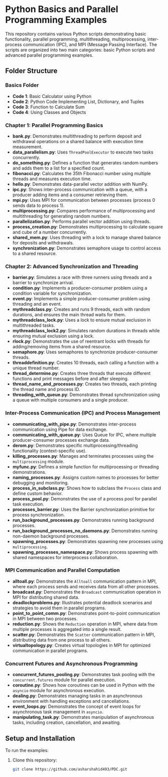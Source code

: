 # Python Basics and Parallel Programming Examples

This repository contains various Python scripts demonstrating basic functionality, parallel programming, multithreading, multiprocessing, inter-process communication (IPC), and MPI (Message Passing Interface). The scripts are organized into two main categories: basic Python scripts and advanced parallel programming examples.

## Folder Structure

### Basics Folder

- **Code 1**: Basic Calculator using Python  
- **Code 2**: Python Code Implementing List, Dictionary, and Tuples  
- **Code 3**: Function to Calculate Sum  
- **Code 4**: Using Classes and Objects  

### Chapter 1: Parallel Programming Basics

- **bank.py**: Demonstrates multithreading to perform deposit and withdrawal operations on a shared balance with execution time measurement.  
- **data_parallelism.py**: Uses `ThreadPoolExecutor` to execute two tasks concurrently.  
- **do_something.py**: Defines a function that generates random numbers and adds them to a list for a specified count.  
- **fibonacci.py**: Calculates the 35th Fibonacci number using multiple threads and measures execution time.  
- **hello.py**: Demonstrates data-parallel vector addition with NumPy.  
- **ipc.py**: Shows inter-process communication with a queue, with a producer adding items and a consumer retrieving them.  
- **mpi.py**: Uses MPI for communication between processes (process 0 sends data to process 1).  
- **multiprocessing.py**: Compares performance of multiprocessing and multithreading for generating random numbers.  
- **parallelization.py**: Performs parallel vector addition using threads.  
- **process_creation.py**: Demonstrates multiprocessing to calculate square and cube of a number concurrently.  
- **shared_mem.py**: Uses threading with a lock to manage shared balance for deposits and withdrawals.  
- **synchronization.py**: Demonstrates semaphore usage to control access to a shared resource.  

### Chapter 2: Advanced Synchronization and Threading

- **barrier.py**: Simulates a race with three runners using threads and a barrier to synchronize arrival.  
- **condition.py**: Implements a producer-consumer problem using a condition variable for synchronization.  
- **event.py**: Implements a simple producer-consumer problem using threading and an event.  
- **mythreadclass.py**: Creates and runs 9 threads, each with random durations, and ensures the main thread waits for them.  
- **mythreadclass_lock.py**: Uses a lock to ensure mutual exclusion in multithreaded tasks.  
- **mythreadclass_lock2.py**: Simulates random durations in threads while ensuring mutual exclusion using a lock.  
- **rlock.py**: Demonstrates the use of reentrant locks with threads for adding/removing items from a shared resource.  
- **semaphore.py**: Uses semaphores to synchronize producer-consumer threads.  
- **threaddefinition.py**: Creates 10 threads, each calling a function with a unique thread number.  
- **thread_determine.py**: Creates three threads that execute different functions and print messages before and after sleeping.  
- **thread_name_and_processes.py**: Creates two threads, each printing the thread name and process ID.  
- **threading_with_queue.py**: Demonstrates thread synchronization using a queue with multiple consumers and a single producer.  

### Inter-Process Communication (IPC) and Process Management

- **communicating_with_pipe.py**: Demonstrates inter-process communication using Pipe for data exchange.  
- **communicating_with_queue.py**: Uses Queue for IPC, where multiple producer-consumer processes exchange data.  
- **derom.py**: Demonstrates specific multiprocessing/threading functionality (context-specific use).  
- **killing_processes.py**: Manages and terminates processes using the `multiprocessing` module.  
- **myfunc.py**: Defines a simple function for multiprocessing or threading demonstrations.  
- **naming_processes.py**: Assigns custom names to processes for better debugging and monitoring.  
- **process_in_subclass.py**: Shows how to subclass the `Process` class and define custom behavior.  
- **process_pool.py**: Demonstrates the use of a process pool for parallel task execution.  
- **processes_barrier.py**: Uses the Barrier synchronization primitive for process synchronization.  
- **run_background_processes.py**: Demonstrates running background processes.  
- **run_background_processes_no_daemons.py**: Demonstrates running non-daemon background processes.  
- **spawning_processes.py**: Demonstrates spawning new processes using `multiprocessing`.  
- **spawning_processes_namespace.py**: Shows process spawning with shared namespaces for interprocess collaboration.  

### MPI Communication and Parallel Computation

- **alltoall.py**: Demonstrates the `Alltoall` communication pattern in MPI, where each process sends and receives data from all other processes.  
- **broadcast.py**: Demonstrates the `Broadcast` communication operation in MPI for distributing shared data.  
- **deadlockproblems.py**: Illustrates potential deadlock scenarios and strategies to avoid them in parallel programs.  
- **point_to_point_comm.py**: Demonstrates point-to-point communication in MPI between two processes.  
- **reduction.py**: Shows the `Reduction` operation in MPI, where data from multiple processes is aggregated into a single result.  
- **scatter.py**: Demonstrates the `Scatter` communication pattern in MPI, distributing data from one process to all others.  
- **virtualtopology.py**: Creates virtual topologies in MPI for optimized communication in parallel programs.  

### Concurrent Futures and Asynchronous Programming

- **concurrent_futures_pooling.py**: Demonstrates task pooling with the `concurrent.futures` module for parallel execution.  
- **coroutine.py**: Shows how coroutines can be used in Python with the `asyncio` module for asynchronous execution.  
- **dealing.py**: Demonstrates managing tasks in an asynchronous environment with handling exceptions and cancellations.  
- **event_loops.py**: Demonstrates the concept of event loops for asynchronous task management in `asyncio`.  
- **manipulating_task.py**: Demonstrates manipulation of asynchronous tasks, including creation, cancellation, and awaiting.  

## Setup and Installation

To run the examples:

1. Clone this repository:
   ```bash
   git clone https://github.com/asharshahid493/PDC.git
